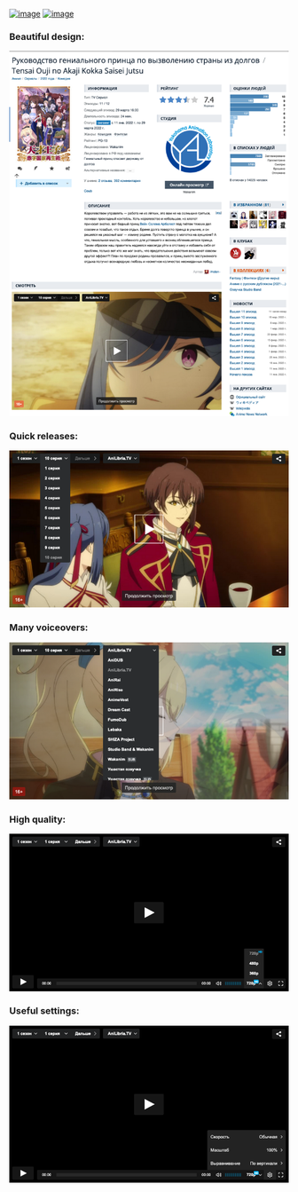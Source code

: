 [![image](https://img.shields.io/amo/v/shikiplayer?style=for-the-badge&color=orange)](https://addons.mozilla.org/en-US/firefox/addon/shikiplayer/)
[![image](https://img.shields.io/static/v1?label=SCRIPT&message=V2.1.0&style=for-the-badge&color=yellow)](https://github.com/qt-kaneko/Shikiplayer/raw/script/manifest.user.js)

### Beautiful design:
![image](./media/screenshots/1.png?raw=true)

### Quick releases:
![image](./media/screenshots/2.png?raw=true)

### Many voiceovers:
![image](./media/screenshots/3.png?raw=true)

### High quality:
![image](./media/screenshots/4.png?raw=true)

### Useful settings:
![image](./media/screenshots/5.png?raw=true)
